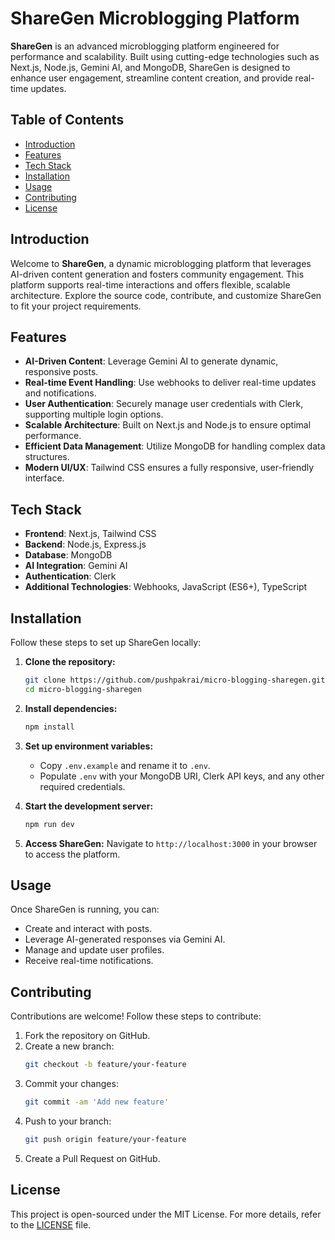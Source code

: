 # ShareGen Microblogging Platform

**ShareGen** is an advanced microblogging platform engineered for performance and scalability. Built using cutting-edge technologies such as Next.js, Node.js, Gemini AI, and MongoDB, ShareGen is designed to enhance user engagement, streamline content creation, and provide real-time updates.

## Table of Contents

- [Introduction](#introduction)
- [Features](#features)
- [Tech Stack](#tech-stack)
- [Installation](#installation)
- [Usage](#usage)
- [Contributing](#contributing)
- [License](#license)

## Introduction

Welcome to **ShareGen**, a dynamic microblogging platform that leverages AI-driven content generation and fosters community engagement. This platform supports real-time interactions and offers flexible, scalable architecture. Explore the source code, contribute, and customize ShareGen to fit your project requirements.

## Features

- **AI-Driven Content**: Leverage Gemini AI to generate dynamic, responsive posts.
- **Real-time Event Handling**: Use webhooks to deliver real-time updates and notifications.
- **User Authentication**: Securely manage user credentials with Clerk, supporting multiple login options.
- **Scalable Architecture**: Built on Next.js and Node.js to ensure optimal performance.
- **Efficient Data Management**: Utilize MongoDB for handling complex data structures.
- **Modern UI/UX**: Tailwind CSS ensures a fully responsive, user-friendly interface.

## Tech Stack

- **Frontend**: Next.js, Tailwind CSS
- **Backend**: Node.js, Express.js
- **Database**: MongoDB
- **AI Integration**: Gemini AI
- **Authentication**: Clerk
- **Additional Technologies**: Webhooks, JavaScript (ES6+), TypeScript

## Installation

Follow these steps to set up ShareGen locally:

1. **Clone the repository:**
   ```bash
   git clone https://github.com/pushpakrai/micro-blogging-sharegen.git
   cd micro-blogging-sharegen
   ```

2. **Install dependencies:**
   ```bash
   npm install
   ```

3. **Set up environment variables:**
   - Copy `.env.example` and rename it to `.env`.
   - Populate `.env` with your MongoDB URI, Clerk API keys, and any other required credentials.

4. **Start the development server:**
   ```bash
   npm run dev
   ```

5. **Access ShareGen:**
   Navigate to `http://localhost:3000` in your browser to access the platform.

## Usage

Once ShareGen is running, you can:

- Create and interact with posts.
- Leverage AI-generated responses via Gemini AI.
- Manage and update user profiles.
- Receive real-time notifications.

## Contributing

Contributions are welcome! Follow these steps to contribute:

1. Fork the repository on GitHub.
2. Create a new branch:
   ```bash
   git checkout -b feature/your-feature
   ```
3. Commit your changes:
   ```bash
   git commit -am 'Add new feature'
   ```
4. Push to your branch:
   ```bash
   git push origin feature/your-feature
   ```
5. Create a Pull Request on GitHub.

## License

This project is open-sourced under the MIT License. For more details, refer to the [LICENSE](./LICENSE) file.
